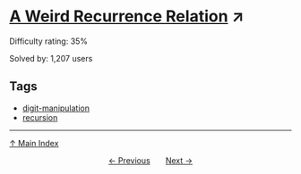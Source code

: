 # [A Weird Recurrence Relation](https://projecteuler.net/problem=463) ↗️

Difficulty rating: 35%

Solved by: 1,207 users
## Tags

- [digit-manipulation](../tags/digit-manipulation.md)
- [recursion](../tags/recursion.md)



---

[↑ Main Index](../README.md)


<div align=center><a href='462.md'>← Previous</a> &nbsp;&nbsp; &nbsp;&nbsp;  <a href='464.md'>Next →</a></div>
